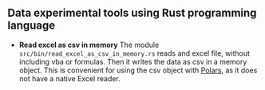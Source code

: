 ## Data experimental tools using Rust programming language

- __Read excel as csv in memory__
The module `src/bin/read_excel_as_csv_in_memory.rs` reads and excel file, without including vba or formulas. Then it writes the data as csv in a memory object. This is convenient for using the csv object with [Polars](https://www.pola.rs), as it does not have a native Excel reader.